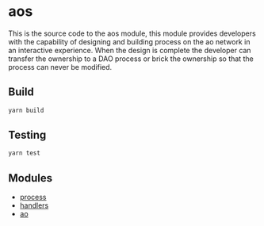 # aos 

This is the source code to the aos module, this module provides developers with the capability of designing and building process on the ao network in an interactive experience. When the design is complete the developer can transfer the ownership to a DAO process or brick the ownership so that the process can never be modified.

## Build

```sh
yarn build
```

## Testing

```sh
yarn test
```

## Modules

- [process](process.md)
- [handlers](handlers.md)
- [ao](ao.md)

